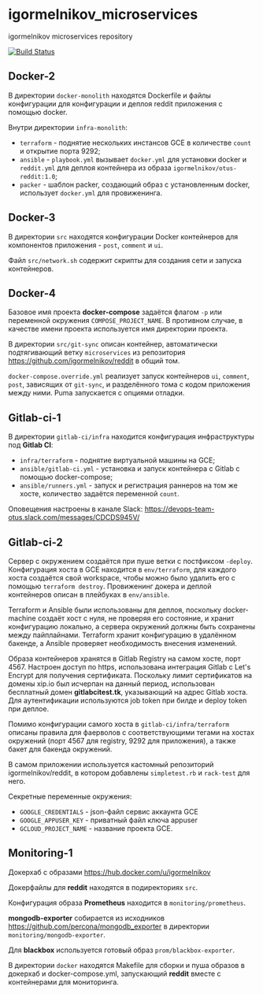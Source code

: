# igormelnikov_microservices
igormelnikov microservices repository

[![Build Status](https://travis-ci.com/Otus-DevOps-2018-09/igormelnikov_microservices.svg?branch=monitoring-1)](https://travis-ci.com/Otus-DevOps-2018-09/igormelnikov_microservices)

## Docker-2

В директории `docker-monolith` находятся Dockerfile и файлы конфигурации для конфигурации и деплоя reddit приложения с помощью docker.

Внутри директории `infra-monolith`:

 - `terraform` - поднятие нескольких инстансов GCE в количестве `count` и открытие порта 9292;
 - `ansible` - `playbook.yml` вызывает `docker.yml` для установки docker и `reddit.yml` для деплоя контейнера из образа `igormelnikov/otus-reddit:1.0`;
 - `packer` - шаблон packer, создающий образ с установленным docker, использует `docker.yml` для провиженинга.

## Docker-3

В директории `src` находятся конфигурации Docker контейнеров для компонентов приложения - `post`, `comment` и `ui`.

Файл `src/network.sh` содержит скрипты для создания сети и запуска контейнеров.

## Docker-4

Базовое имя проекта **docker-compose** задаётся флагом `-p` или переменной окружения `COMPOSE_PROJECT_NAME`. В противном случае, в качестве имени проекта используется имя директории проекта.

В директории `src/git-sync` описан контейнер, автоматически подтягивающий ветку `microservices` из репозитория https://github.com/igormelnikov/reddit в общий том.

`docker-compose.override.yml` реализует запуск контейнеров `ui`, `comment`, `post`, зависящих от `git-sync`, и разделённого тома с кодом приложения между ними. Puma запускается с опциями отладки.

## Gitlab-ci-1

В директории `gitlab-ci/infra` находится конфигурация инфраструктуры под **Gitlab CI**:

 - `infra/terraform` - поднятие виртуальной машины на GCE;
 - `ansible/gitlab-ci.yml` - установка и запуск контейнера с Gitlab с помощью docker-compose;
 - `ansible/runners.yml` - запуск и регистрация раннеров на том же хосте, количество задаётся переменной `count`.

 Оповещения настроены в канале Slack: https://devops-team-otus.slack.com/messages/CDCDS945V/

## Gitlab-ci-2

Сервер с окружением создаётся при пуше ветки с постфиксом `-deploy`. Конфигурация хоста в GCE находится в `env/terraform`, для каждого хоста создаётся свой workspace, чтобы можно было удалить его с помощью `terraform destroy`. Провиженинг докера и деплой контейнеров описан в плейбуках в `env/ansible`.

Terraform и Ansible были использованы для деплоя, поскольку docker-machine создаёт хост с нуля, не проверяя его состояние, и хранит конфигурацию локально, а сервера окружений должны быть сохранены между пайплайнами. Terraform хранит конфигурацию в удалённом бакенде, а Ansible проверяет необходимость внесения изменений.

Образа контейнеров хранятся в Gitlab Registry на самом хосте, порт 4567. Настроен доступ по https, использована интеграция Gitlab с Let's Encrypt для получения сертификата. Поскольку лимит сертификатов на домены xip.io был исчерпан на данный период, использован бесплатный домен **gitlabcitest.tk**, указывающий на адрес Gitlab хоста. Для аутентификации используются job token при билде и deploy token при деплое.

Помимо конфигурации самого хоста в `gitlab-ci/infra/terraform` описаны правила для фаерволов с соответствующими тегами на хостах окружений (порт 4567 для registry, 9292 для приложения), а также бакет для бакенда окружений.

В самом приложении используется кастомный репозиторий igormelnikov/reddit, в котором добавлены `simpletest.rb` и `rack-test` для него.

Секретные переменные окружения:

- `GOOGLE_CREDENTIALS` - json-файл сервис аккаунта GCE
- `GOOGLE_APPUSER_KEY` - приватный файл ключа appuser
- `GCLOUD_PROJECT_NAME` - название проекта GCE.

## Monitoring-1

Докерхаб с образами
https://hub.docker.com/u/igormelnikov

Докерфайлы для **reddit** находятся в подиректориях `src`.

Конфигурация образа **Prometheus** находится в `monitoring/prometheus`.

**mongodb-exporter** собирается из исходников https://github.com/percona/mongodb_exporter в директории `monitoring/mongodb-exporter`.

Для **blackbox** используется готовый образ `prom/blackbox-exporter`.

В директории `docker` находятся Makefile для сборки и пуша образов в докерхаб и docker-compose.yml, запускающий **reddit** вместе с контейнерами для мониторинга.
